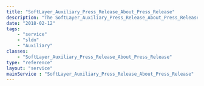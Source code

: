 ```yaml
---
title: "SoftLayer_Auxiliary_Press_Release_About_Press_Release"
description: "The SoftLayer_Auxiliary_Press_Release_About_Press_Release service associates a press release to one or more about paragraphs. "
date: "2018-02-12"
tags:
    - "service"
    - "sldn"
    - "Auxiliary"
classes:
    - "SoftLayer_Auxiliary_Press_Release_About_Press_Release"
type: "reference"
layout: "service"
mainService : "SoftLayer_Auxiliary_Press_Release_About_Press_Release"
---
```

